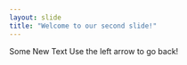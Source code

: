 ```yaml
---
layout: slide
title: "Welcome to our second slide!"
---
```

Some New Text 
Use the left arrow to go back!
